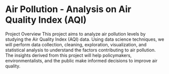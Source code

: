 # Air Pollution - Analysis on Air Quality Index (AQI)
Project Overview
This project aims to analyze air pollution levels by studying the Air Quality Index (AQI) data. 
Using data science techniques, we will perform data collection, cleaning, exploration, visualization, and statistical analysis to understand the factors contributing to air pollution. 
The insights derived from this project will help policymakers, environmentalists, and the public make informed decisions to improve air quality.
